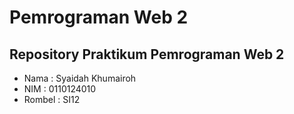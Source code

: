 # Pemrograman Web 2
## Repository Praktikum Pemrograman Web 2

- Nama : Syaidah Khumairoh
- NIM : 0110124010
- Rombel : SI12